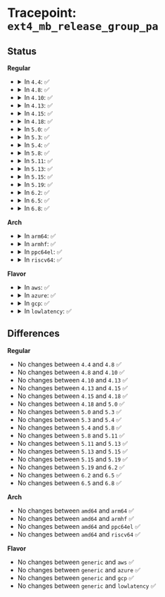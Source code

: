 # Tracepoint: <code>ext4_mb_release_group_pa</code>

## Status
<b>Regular</b>
<ul>
<li>
<details>
<summary>In <code>4.4</code>: ✅</summary>

Event:

```c
struct trace_event_raw_ext4_mb_release_group_pa {
    struct trace_entry ent;
    dev_t dev;
    __u64 pa_pstart;
    __u32 pa_len;
    char __data[0];
};
```
Function:

```c
void trace_event_raw_event_ext4_mb_release_group_pa(void *__data, struct super_block *sb, struct ext4_prealloc_space *pa);
```
</details>
</li>
<li>
<details>
<summary>In <code>4.8</code>: ✅</summary>

Event:

```c
struct trace_event_raw_ext4_mb_release_group_pa {
    struct trace_entry ent;
    dev_t dev;
    __u64 pa_pstart;
    __u32 pa_len;
    char __data[0];
};
```
Function:

```c
void trace_event_raw_event_ext4_mb_release_group_pa(void *__data, struct super_block *sb, struct ext4_prealloc_space *pa);
```
</details>
</li>
<li>
<details>
<summary>In <code>4.10</code>: ✅</summary>

Event:

```c
struct trace_event_raw_ext4_mb_release_group_pa {
    struct trace_entry ent;
    dev_t dev;
    __u64 pa_pstart;
    __u32 pa_len;
    char __data[0];
};
```
Function:

```c
void trace_event_raw_event_ext4_mb_release_group_pa(void *__data, struct super_block *sb, struct ext4_prealloc_space *pa);
```
</details>
</li>
<li>
<details>
<summary>In <code>4.13</code>: ✅</summary>

Event:

```c
struct trace_event_raw_ext4_mb_release_group_pa {
    struct trace_entry ent;
    dev_t dev;
    __u64 pa_pstart;
    __u32 pa_len;
    char __data[0];
};
```
Function:

```c
void trace_event_raw_event_ext4_mb_release_group_pa(void *__data, struct super_block *sb, struct ext4_prealloc_space *pa);
```
</details>
</li>
<li>
<details>
<summary>In <code>4.15</code>: ✅</summary>

Event:

```c
struct trace_event_raw_ext4_mb_release_group_pa {
    struct trace_entry ent;
    dev_t dev;
    __u64 pa_pstart;
    __u32 pa_len;
    char __data[0];
};
```
Function:

```c
void trace_event_raw_event_ext4_mb_release_group_pa(void *__data, struct super_block *sb, struct ext4_prealloc_space *pa);
```
</details>
</li>
<li>
<details>
<summary>In <code>4.18</code>: ✅</summary>

Event:

```c
struct trace_event_raw_ext4_mb_release_group_pa {
    struct trace_entry ent;
    dev_t dev;
    __u64 pa_pstart;
    __u32 pa_len;
    char __data[0];
};
```
Function:

```c
void trace_event_raw_event_ext4_mb_release_group_pa(void *__data, struct super_block *sb, struct ext4_prealloc_space *pa);
```
</details>
</li>
<li>
<details>
<summary>In <code>5.0</code>: ✅</summary>

Event:

```c
struct trace_event_raw_ext4_mb_release_group_pa {
    struct trace_entry ent;
    dev_t dev;
    __u64 pa_pstart;
    __u32 pa_len;
    char __data[0];
};
```
Function:

```c
void trace_event_raw_event_ext4_mb_release_group_pa(void *__data, struct super_block *sb, struct ext4_prealloc_space *pa);
```
</details>
</li>
<li>
<details>
<summary>In <code>5.3</code>: ✅</summary>

Event:

```c
struct trace_event_raw_ext4_mb_release_group_pa {
    struct trace_entry ent;
    dev_t dev;
    __u64 pa_pstart;
    __u32 pa_len;
    char __data[0];
};
```
Function:

```c
void trace_event_raw_event_ext4_mb_release_group_pa(void *__data, struct super_block *sb, struct ext4_prealloc_space *pa);
```
</details>
</li>
<li>
<details>
<summary>In <code>5.4</code>: ✅</summary>

Event:

```c
struct trace_event_raw_ext4_mb_release_group_pa {
    struct trace_entry ent;
    dev_t dev;
    __u64 pa_pstart;
    __u32 pa_len;
    char __data[0];
};
```
Function:

```c
void trace_event_raw_event_ext4_mb_release_group_pa(void *__data, struct super_block *sb, struct ext4_prealloc_space *pa);
```
</details>
</li>
<li>
<details>
<summary>In <code>5.8</code>: ✅</summary>

Event:

```c
struct trace_event_raw_ext4_mb_release_group_pa {
    struct trace_entry ent;
    dev_t dev;
    __u64 pa_pstart;
    __u32 pa_len;
    char __data[0];
};
```
Function:

```c
void trace_event_raw_event_ext4_mb_release_group_pa(void *__data, struct super_block *sb, struct ext4_prealloc_space *pa);
```
</details>
</li>
<li>
<details>
<summary>In <code>5.11</code>: ✅</summary>

Event:

```c
struct trace_event_raw_ext4_mb_release_group_pa {
    struct trace_entry ent;
    dev_t dev;
    __u64 pa_pstart;
    __u32 pa_len;
    char __data[0];
};
```
Function:

```c
void trace_event_raw_event_ext4_mb_release_group_pa(void *__data, struct super_block *sb, struct ext4_prealloc_space *pa);
```
</details>
</li>
<li>
<details>
<summary>In <code>5.13</code>: ✅</summary>

Event:

```c
struct trace_event_raw_ext4_mb_release_group_pa {
    struct trace_entry ent;
    dev_t dev;
    __u64 pa_pstart;
    __u32 pa_len;
    char __data[0];
};
```
Function:

```c
void trace_event_raw_event_ext4_mb_release_group_pa(void *__data, struct super_block *sb, struct ext4_prealloc_space *pa);
```
</details>
</li>
<li>
<details>
<summary>In <code>5.15</code>: ✅</summary>

Event:

```c
struct trace_event_raw_ext4_mb_release_group_pa {
    struct trace_entry ent;
    dev_t dev;
    __u64 pa_pstart;
    __u32 pa_len;
    char __data[0];
};
```
Function:

```c
void trace_event_raw_event_ext4_mb_release_group_pa(void *__data, struct super_block *sb, struct ext4_prealloc_space *pa);
```
</details>
</li>
<li>
<details>
<summary>In <code>5.19</code>: ✅</summary>

Event:

```c
struct trace_event_raw_ext4_mb_release_group_pa {
    struct trace_entry ent;
    dev_t dev;
    __u64 pa_pstart;
    __u32 pa_len;
    char __data[0];
};
```
Function:

```c
void trace_event_raw_event_ext4_mb_release_group_pa(void *__data, struct super_block *sb, struct ext4_prealloc_space *pa);
```
</details>
</li>
<li>
<details>
<summary>In <code>6.2</code>: ✅</summary>

Event:

```c
struct trace_event_raw_ext4_mb_release_group_pa {
    struct trace_entry ent;
    dev_t dev;
    __u64 pa_pstart;
    __u32 pa_len;
    char __data[0];
};
```
Function:

```c
void trace_event_raw_event_ext4_mb_release_group_pa(void *__data, struct super_block *sb, struct ext4_prealloc_space *pa);
```
</details>
</li>
<li>
<details>
<summary>In <code>6.5</code>: ✅</summary>

Event:

```c
struct trace_event_raw_ext4_mb_release_group_pa {
    struct trace_entry ent;
    dev_t dev;
    __u64 pa_pstart;
    __u32 pa_len;
    char __data[0];
};
```
Function:

```c
void trace_event_raw_event_ext4_mb_release_group_pa(void *__data, struct super_block *sb, struct ext4_prealloc_space *pa);
```
</details>
</li>
<li>
<details>
<summary>In <code>6.8</code>: ✅</summary>

Event:

```c
struct trace_event_raw_ext4_mb_release_group_pa {
    struct trace_entry ent;
    dev_t dev;
    __u64 pa_pstart;
    __u32 pa_len;
    char __data[0];
};
```
Function:

```c
void trace_event_raw_event_ext4_mb_release_group_pa(void *__data, struct super_block *sb, struct ext4_prealloc_space *pa);
```
</details>
</li>
</ul>
<b>Arch</b>
<ul>
<li>
<details>
<summary>In <code>arm64</code>: ✅</summary>

Event:

```c
struct trace_event_raw_ext4_mb_release_group_pa {
    struct trace_entry ent;
    dev_t dev;
    __u64 pa_pstart;
    __u32 pa_len;
    char __data[0];
};
```
Function:

```c
void trace_event_raw_event_ext4_mb_release_group_pa(void *__data, struct super_block *sb, struct ext4_prealloc_space *pa);
```
</details>
</li>
<li>
<details>
<summary>In <code>armhf</code>: ✅</summary>

Event:

```c
struct trace_event_raw_ext4_mb_release_group_pa {
    struct trace_entry ent;
    dev_t dev;
    __u64 pa_pstart;
    __u32 pa_len;
    char __data[0];
};
```
Function:

```c
void trace_event_raw_event_ext4_mb_release_group_pa(void *__data, struct super_block *sb, struct ext4_prealloc_space *pa);
```
</details>
</li>
<li>
<details>
<summary>In <code>ppc64el</code>: ✅</summary>

Event:

```c
struct trace_event_raw_ext4_mb_release_group_pa {
    struct trace_entry ent;
    dev_t dev;
    __u64 pa_pstart;
    __u32 pa_len;
    char __data[0];
};
```
Function:

```c
void trace_event_raw_event_ext4_mb_release_group_pa(void *__data, struct super_block *sb, struct ext4_prealloc_space *pa);
```
</details>
</li>
<li>
<details>
<summary>In <code>riscv64</code>: ✅</summary>

Event:

```c
struct trace_event_raw_ext4_mb_release_group_pa {
    struct trace_entry ent;
    dev_t dev;
    __u64 pa_pstart;
    __u32 pa_len;
    char __data[0];
};
```
Function:

```c
void trace_event_raw_event_ext4_mb_release_group_pa(void *__data, struct super_block *sb, struct ext4_prealloc_space *pa);
```
</details>
</li>
</ul>
<b>Flavor</b>
<ul>
<li>
<details>
<summary>In <code>aws</code>: ✅</summary>

Event:

```c
struct trace_event_raw_ext4_mb_release_group_pa {
    struct trace_entry ent;
    dev_t dev;
    __u64 pa_pstart;
    __u32 pa_len;
    char __data[0];
};
```
Function:

```c
void trace_event_raw_event_ext4_mb_release_group_pa(void *__data, struct super_block *sb, struct ext4_prealloc_space *pa);
```
</details>
</li>
<li>
<details>
<summary>In <code>azure</code>: ✅</summary>

Event:

```c
struct trace_event_raw_ext4_mb_release_group_pa {
    struct trace_entry ent;
    dev_t dev;
    __u64 pa_pstart;
    __u32 pa_len;
    char __data[0];
};
```
Function:

```c
void trace_event_raw_event_ext4_mb_release_group_pa(void *__data, struct super_block *sb, struct ext4_prealloc_space *pa);
```
</details>
</li>
<li>
<details>
<summary>In <code>gcp</code>: ✅</summary>

Event:

```c
struct trace_event_raw_ext4_mb_release_group_pa {
    struct trace_entry ent;
    dev_t dev;
    __u64 pa_pstart;
    __u32 pa_len;
    char __data[0];
};
```
Function:

```c
void trace_event_raw_event_ext4_mb_release_group_pa(void *__data, struct super_block *sb, struct ext4_prealloc_space *pa);
```
</details>
</li>
<li>
<details>
<summary>In <code>lowlatency</code>: ✅</summary>

Event:

```c
struct trace_event_raw_ext4_mb_release_group_pa {
    struct trace_entry ent;
    dev_t dev;
    __u64 pa_pstart;
    __u32 pa_len;
    char __data[0];
};
```
Function:

```c
void trace_event_raw_event_ext4_mb_release_group_pa(void *__data, struct super_block *sb, struct ext4_prealloc_space *pa);
```
</details>
</li>
</ul>

## Differences
<b>Regular</b>
<ul>
<li>
No changes between <code>4.4</code> and <code>4.8</code> ✅
</li>
<li>
No changes between <code>4.8</code> and <code>4.10</code> ✅
</li>
<li>
No changes between <code>4.10</code> and <code>4.13</code> ✅
</li>
<li>
No changes between <code>4.13</code> and <code>4.15</code> ✅
</li>
<li>
No changes between <code>4.15</code> and <code>4.18</code> ✅
</li>
<li>
No changes between <code>4.18</code> and <code>5.0</code> ✅
</li>
<li>
No changes between <code>5.0</code> and <code>5.3</code> ✅
</li>
<li>
No changes between <code>5.3</code> and <code>5.4</code> ✅
</li>
<li>
No changes between <code>5.4</code> and <code>5.8</code> ✅
</li>
<li>
No changes between <code>5.8</code> and <code>5.11</code> ✅
</li>
<li>
No changes between <code>5.11</code> and <code>5.13</code> ✅
</li>
<li>
No changes between <code>5.13</code> and <code>5.15</code> ✅
</li>
<li>
No changes between <code>5.15</code> and <code>5.19</code> ✅
</li>
<li>
No changes between <code>5.19</code> and <code>6.2</code> ✅
</li>
<li>
No changes between <code>6.2</code> and <code>6.5</code> ✅
</li>
<li>
No changes between <code>6.5</code> and <code>6.8</code> ✅
</li>
</ul>
<b>Arch</b>
<ul>
<li>
No changes between <code>amd64</code> and <code>arm64</code> ✅
</li>
<li>
No changes between <code>amd64</code> and <code>armhf</code> ✅
</li>
<li>
No changes between <code>amd64</code> and <code>ppc64el</code> ✅
</li>
<li>
No changes between <code>amd64</code> and <code>riscv64</code> ✅
</li>
</ul>
<b>Flavor</b>
<ul>
<li>
No changes between <code>generic</code> and <code>aws</code> ✅
</li>
<li>
No changes between <code>generic</code> and <code>azure</code> ✅
</li>
<li>
No changes between <code>generic</code> and <code>gcp</code> ✅
</li>
<li>
No changes between <code>generic</code> and <code>lowlatency</code> ✅
</li>
</ul>
